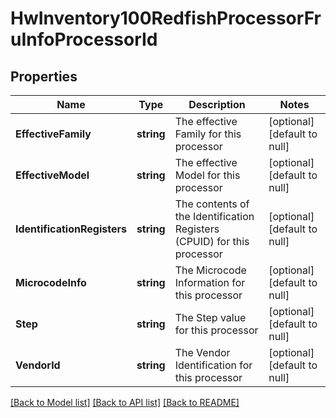 # HwInventory100RedfishProcessorFruInfoProcessorId

## Properties
Name | Type | Description | Notes
------------ | ------------- | ------------- | -------------
**EffectiveFamily** | **string** | The effective Family for this processor | [optional] [default to null]
**EffectiveModel** | **string** | The effective Model for this processor | [optional] [default to null]
**IdentificationRegisters** | **string** | The contents of the Identification Registers (CPUID) for this processor | [optional] [default to null]
**MicrocodeInfo** | **string** | The Microcode Information for this processor | [optional] [default to null]
**Step** | **string** | The Step value for this processor | [optional] [default to null]
**VendorId** | **string** | The Vendor Identification for this processor | [optional] [default to null]

[[Back to Model list]](../README.md#documentation-for-models) [[Back to API list]](../README.md#documentation-for-api-endpoints) [[Back to README]](../README.md)

